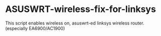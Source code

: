 # ASUSWRT-wireless-fix-for-linksys
This script enables wireless on, asuswrt-ed linksys wireless router. (especially EA6900/AC1900)
